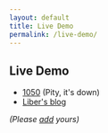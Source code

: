 ```yaml
---
layout: default
title: Live Demo
permalink: /live-demo/
---
```


## Live Demo

 - [1050](http://1050.14201420.com/) (Pity, it's down)
 - [Liber's blog](http://mystist.github.io/reading.html)
 
 *(Please [add](https://github.com/Mystist/bootstrap-waterfall/blob/gh-pages/live-demo.md) yours)*

